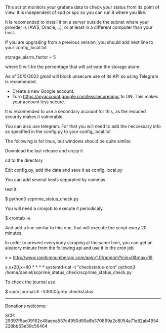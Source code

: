 This script monitors your grafana data to check your status from its point of view. It is independent of spd or spc so you can run it where you like.

It is recomended to install it on a server outside the subnet where your provider is (AWS, Oracle,...), or at least in a different computer than your host.

If you are upgrading from a previous version, you should add next line to your config_local.txt

storage_alarm_factor = 5

where 5 will be the percentage that will activate the storage alarm.

As of 30/5/2022 gmail will block unsecure use of its API so using Telegram is recomended.

- Create a new Google account.
- Turn https://myaccount.google.com/lesssecureapps to ON. This makes your account less secure.

It is recomended to use a secondary account for this, as the reduced security makes it vulnerable.

You can also use telegram. For that you will need to add the neccessary info as specified in the config.py to your config_local.txt

The following is for linux, but windows should be quite similar.

Download the last release and unzip it

cd to the directory

Edit config.py, add the data and save it as config_local.py

You can add several hosts separated by commas

test it 

$ python3 scprime_status_check.py

You will need a cronjob to execute it periodicaly.

$ crontab -e

And add a line similar to this one, that will execute the script every 20 minutes.

In order to prevent everybody scraping at the same time, you can get an aleatory minute from the following api and use it in the cron job

x = http://www.randomnumberapi.com/api/v1.0/random?min=0&max=19

x,x+20,x+40 * * * * systemd-cat -t "checkstatus-cron" python3 /home/daniel/scprime_status_check/scprime_status_check.py

To check the journal use

$ sudo journalctl -fn1000|grep checkstatus

----------------------------------------------------------------------------------------------------

Donations welcome:

SCP: 29397f5ac09162c48aeea537c4950d90a6b370899a2c8054a71e82ab4954228bb63e59c56464
